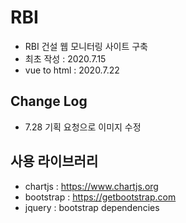 # RBI
- RBI 건설 웹 모니터링 사이트 구축
- 최초 작성 : 2020.7.15
- vue to html : 2020.7.22

## Change Log
- 7.28 기획 요청으로 이미지 수정

## 사용 라이브러리
- chartjs : https://www.chartjs.org
- bootstrap : https://getbootstrap.com
- jquery : bootstrap dependencies
